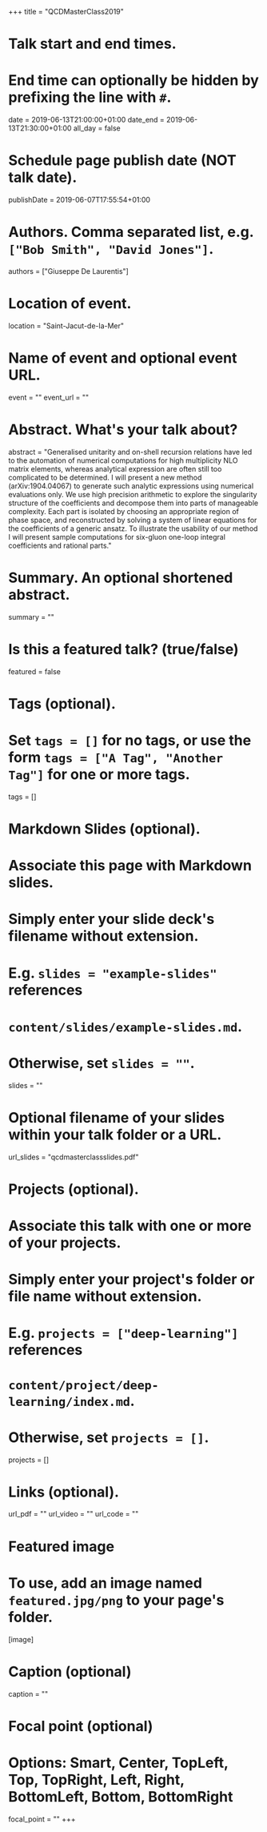 +++
title = "QCDMasterClass2019"

# Talk start and end times.
#   End time can optionally be hidden by prefixing the line with `#`.
date = 2019-06-13T21:00:00+01:00
date_end = 2019-06-13T21:30:00+01:00
all_day = false

# Schedule page publish date (NOT talk date).
publishDate = 2019-06-07T17:55:54+01:00

# Authors. Comma separated list, e.g. `["Bob Smith", "David Jones"]`.
authors = ["Giuseppe De Laurentis"]

# Location of event.
location = "Saint-Jacut-de-la-Mer"

# Name of event and optional event URL.
event = ""
event_url = ""

# Abstract. What's your talk about?
abstract = "Generalised unitarity and on-shell recursion relations have led to the automation of numerical computations for high multiplicity NLO matrix elements, whereas analytical expression are often still too complicated to be determined. I will present a new method (arXiv:1904.04067) to generate such analytic expressions using numerical evaluations only. We use high precision arithmetic to explore the singularity structure of the coefficients and decompose them into parts of manageable complexity. Each part is isolated by choosing an appropriate region of phase space, and reconstructed by solving a system of linear equations for the coefficients of a generic ansatz. To illustrate the usability of our method I will present sample computations for six-gluon one-loop integral coefficients and rational parts."

# Summary. An optional shortened abstract.
summary = ""

# Is this a featured talk? (true/false)
featured = false

# Tags (optional).
#   Set `tags = []` for no tags, or use the form `tags = ["A Tag", "Another Tag"]` for one or more tags.
tags = []

# Markdown Slides (optional).
#   Associate this page with Markdown slides.
#   Simply enter your slide deck's filename without extension.
#   E.g. `slides = "example-slides"` references 
#   `content/slides/example-slides.md`.
#   Otherwise, set `slides = ""`.
slides = ""

# Optional filename of your slides within your talk folder or a URL.
url_slides = "qcdmasterclassslides.pdf"

# Projects (optional).
#   Associate this talk with one or more of your projects.
#   Simply enter your project's folder or file name without extension.
#   E.g. `projects = ["deep-learning"]` references 
#   `content/project/deep-learning/index.md`.
#   Otherwise, set `projects = []`.
projects = []

# Links (optional).
url_pdf = ""
url_video = ""
url_code = ""

# Featured image
# To use, add an image named `featured.jpg/png` to your page's folder. 
[image]
  # Caption (optional)
  caption = ""

  # Focal point (optional)
  # Options: Smart, Center, TopLeft, Top, TopRight, Left, Right, BottomLeft, Bottom, BottomRight
  focal_point = ""
+++
